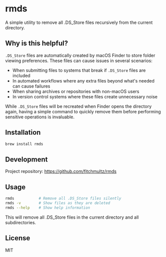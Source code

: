 # rmds

A simple utility to remove all .DS_Store files recursively from the current directory.

## Why is this helpful?

`.DS_Store` files are automatically created by macOS Finder to store folder viewing preferences. These files can cause issues in several scenarios:

- When submitting files to systems that break if `.DS_Store` files are included
- In automated workflows where any extra files beyond what's needed can cause failures
- When sharing archives or repositories with non-macOS users
- In version control systems where these files create unnecessary noise

While `.DS_Store` files will be recreated when Finder opens the directory again, having a simple command to quickly remove them before performing sensitive operations is invaluable.

## Installation

```bash
brew install rmds
```

## Development

Project repository: https://github.com/fitchmultz/rmds

## Usage

```bash
rmds           # Remove all .DS_Store files silently
rmds -v        # Show files as they are deleted
rmds --help    # Show help information
```

This will remove all .DS_Store files in the current directory and all subdirectories.

## License

MIT
